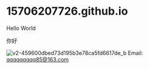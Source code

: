 # 15706207726.github.io
Hello World

你好

 ![v2-459600dbed73d195b3e78ca5fd6617de_b](https://user-images.githubusercontent.com/101171280/210730341-ff2b60e8-531e-40ec-9e3c-13c0aee260a9.jpg)
Email: qqqqqqqqq85@163.com

